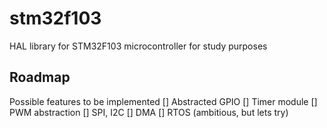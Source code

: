 # stm32f103
HAL library for STM32F103 microcontroller for study purposes

## Roadmap
Possible features to be implemented
[] Abstracted GPIO
[] Timer module
[] PWM abstraction
[] SPI, I2C
[] DMA
[] RTOS (ambitious, but lets try)
